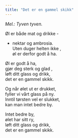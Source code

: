 ```yaml
---
title: "Det er en gammel skikk"
---
```


*Mel.: Tyven tyven.*

Øl er både mat og drikke -  
- nektar og ambrosia.  
Uten duger helten ikke ,  
øl er derfor godt å ha.

Øl er godt å ha,  
gjør deg sterk og glad ,  
løft ditt glass og drikk,  
det er en gammel skikk.

Og når ølet ut er drukket,  
fyller vi vårt glass på ny.  
Inntil tørsten vel er slukket,  
kan man intet bedre by.

Intet bedre by,  
ølet har sitt ry,  
løft ditt glass og drikk,  
det er en gammel skikk.